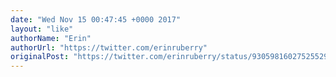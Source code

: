 ```yaml
---
date: "Wed Nov 15 00:47:45 +0000 2017"
layout: "like"
authorName: "Erin"
authorUrl: "https://twitter.com/erinruberry"
originalPost: "https://twitter.com/erinruberry/status/930598160275255296"
---
```

